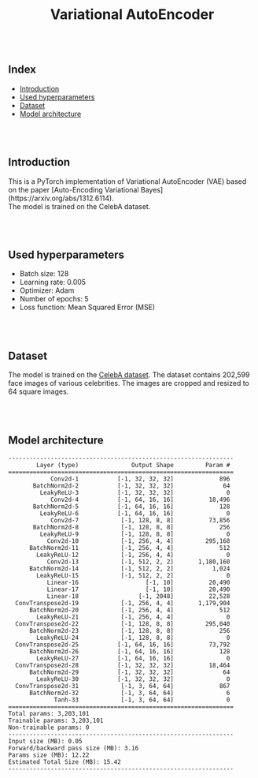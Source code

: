 <h1 align='center'>Variational AutoEncoder</h1>
</br></br>

## Index

-   [Introduction](#introduction)
-   [Used hyperparameters](#used-hyperparameters)
-   [Dataset](#dataset)
-   [Model architecture](#model-architecture)

</br></br>

## Introduction

<div>
	This is a PyTorch implementation of Variational AutoEncoder (VAE) based on the paper [Auto-Encoding Variational Bayes](https://arxiv.org/abs/1312.6114).
</div>
<div>
	The model is trained on the CelebA dataset.
</div>

</br></br>

## Used hyperparameters

-   Batch size: 128
-   Learning rate: 0.005
-   Optimizer: Adam
-   Number of epochs: 5
-   Loss function: Mean Squared Error (MSE)

</br></br>

## Dataset

The model is trained on the [CelebA dataset](http://mmlab.ie.cuhk.edu.hk/projects/CelebA.html). The dataset contains 202,599 face images of various celebrities. The images are cropped and resized to 64 square images.

</br></br>

## Model architecture

```
----------------------------------------------------------------
        Layer (type)               Output Shape         Param #
================================================================
            Conv2d-1           [-1, 32, 32, 32]             896
       BatchNorm2d-2           [-1, 32, 32, 32]              64
         LeakyReLU-3           [-1, 32, 32, 32]               0
            Conv2d-4           [-1, 64, 16, 16]          18,496
       BatchNorm2d-5           [-1, 64, 16, 16]             128
         LeakyReLU-6           [-1, 64, 16, 16]               0
            Conv2d-7            [-1, 128, 8, 8]          73,856
       BatchNorm2d-8            [-1, 128, 8, 8]             256
         LeakyReLU-9            [-1, 128, 8, 8]               0
           Conv2d-10            [-1, 256, 4, 4]         295,168
      BatchNorm2d-11            [-1, 256, 4, 4]             512
        LeakyReLU-12            [-1, 256, 4, 4]               0
           Conv2d-13            [-1, 512, 2, 2]       1,180,160
      BatchNorm2d-14            [-1, 512, 2, 2]           1,024
        LeakyReLU-15            [-1, 512, 2, 2]               0
           Linear-16                   [-1, 10]          20,490
           Linear-17                   [-1, 10]          20,490
           Linear-18                 [-1, 2048]          22,528
  ConvTranspose2d-19            [-1, 256, 4, 4]       1,179,904
      BatchNorm2d-20            [-1, 256, 4, 4]             512
        LeakyReLU-21            [-1, 256, 4, 4]               0
  ConvTranspose2d-22            [-1, 128, 8, 8]         295,040
      BatchNorm2d-23            [-1, 128, 8, 8]             256
        LeakyReLU-24            [-1, 128, 8, 8]               0
  ConvTranspose2d-25           [-1, 64, 16, 16]          73,792
      BatchNorm2d-26           [-1, 64, 16, 16]             128
        LeakyReLU-27           [-1, 64, 16, 16]               0
  ConvTranspose2d-28           [-1, 32, 32, 32]          18,464
      BatchNorm2d-29           [-1, 32, 32, 32]              64
        LeakyReLU-30           [-1, 32, 32, 32]               0
  ConvTranspose2d-31            [-1, 3, 64, 64]             867
      BatchNorm2d-32            [-1, 3, 64, 64]               6
             Tanh-33            [-1, 3, 64, 64]               0
================================================================
Total params: 3,203,101
Trainable params: 3,203,101
Non-trainable params: 0
----------------------------------------------------------------
Input size (MB): 0.05
Forward/backward pass size (MB): 3.16
Params size (MB): 12.22
Estimated Total Size (MB): 15.42
----------------------------------------------------------------
```
